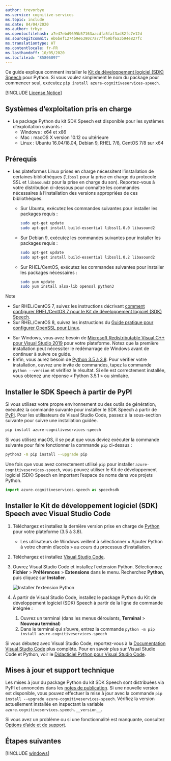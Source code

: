 ```yaml
---
author: trevorbye
ms.service: cognitive-services
ms.topic: include
ms.date: 04/04/2020
ms.author: trbye
ms.openlocfilehash: a7e47ebd9695b57163aacdfa5faf3ad82fc7e12d
ms.sourcegitcommit: eb6bef1274b9e6390c7a77ff69bf6a3b94e827fc
ms.translationtype: HT
ms.contentlocale: fr-FR
ms.lasthandoff: 10/05/2020
ms.locfileid: "85806097"
---
```

Ce guide explique comment installer le [Kit de développement logiciel (SDK) Speech](~/articles/cognitive-services/speech-service/speech-sdk.md) pour Python. Si vous voulez simplement le nom du package pour commencer seul, exécutez `pip install azure-cognitiveservices-speech`.

[!INCLUDE [License Notice](~/includes/cognitive-services-speech-service-license-notice.md)]

## <a name="supported-operating-systems"></a>Systèmes d’exploitation pris en charge

- Le package Python du kit SDK Speech est disponible pour les systèmes d’exploitation suivants :
  - Windows : x64 et x86
  - Mac : macOS X version 10.12 ou ultérieure
  - Linux : Ubuntu 16.04/18.04, Debian 9, RHEL 7/8, CentOS 7/8 sur x64

## <a name="prerequisites"></a>Prérequis

- Les plateformes Linux prises en charge nécessitent l’installation de certaines bibliothèques (`libssl` pour la prise en charge du protocole SSL et `libasound2` pour la prise en charge du son). Reportez-vous à votre distribution ci-dessous pour connaître les commandes nécessaires à l’installation des versions appropriées de ces bibliothèques.

  - Sur Ubuntu, exécutez les commandes suivantes pour installer les packages requis :

    ```sh
    sudo apt-get update
    sudo apt-get install build-essential libssl1.0.0 libasound2
    ```

  - Sur Debian 9, exécutez les commandes suivantes pour installer les packages requis :

    ```sh
    sudo apt-get update
    sudo apt-get install build-essential libssl1.0.2 libasound2
    ```

  - Sur RHEL/CentOS, exécutez les commandes suivantes pour installer les packages nécessaires :

    ```sh
    sudo yum update
    sudo yum install alsa-lib openssl python3
    ```

> [!NOTE]
> - Sur RHEL/CentOS 7, suivez les instructions décrivant [comment configurer RHEL/CentOS 7 pour le Kit de développement logiciel (SDK) Speech](~/articles/cognitive-services/speech-service/how-to-configure-rhel-centos-7.md).
> - Sur RHEL/CentOS 8, suivez les instructions du [Guide pratique pour configurer OpenSSL pour Linux](~/articles/cognitive-services/speech-service/how-to-configure-openssl-linux.md).

- Sur Windows, vous avez besoin de [Microsoft Redistributable Visual C++ pour Visual Studio 2019](https://support.microsoft.com/help/2977003/the-latest-supported-visual-c-downloads) pour votre plateforme. Notez que la première installation peut nécessiter le redémarrage de Windows avant de continuer à suivre ce guide.
- Enfin, vous aurez besoin de [Python 3.5 à 3.8](https://www.python.org/downloads/). Pour vérifier votre installation, ouvrez une invite de commandes, tapez la commande `python --version` et vérifiez le résultat. Si elle est correctement installée, vous obtenez une réponse « Python 3.5.1 » ou similaire.

## <a name="install-the-speech-sdk-from-pypi"></a>Installer le SDK Speech à partir de PyPI

Si vous utilisez votre propre environnement ou des outils de génération, exécutez la commande suivante pour installer le SDK Speech à partir de [PyPI](https://pypi.org/). Pour les utilisateurs de Visual Studio Code, passez à la sous-section suivante pour suivre une installation guidée.

```sh
pip install azure-cognitiveservices-speech
```

Si vous utilisez macOS, il se peut que vous deviez exécuter la commande suivante pour faire fonctionner la commande `pip` ci-dessus :

```sh
python3 -m pip install --upgrade pip
```

Une fois que vous avez correctement utilisé `pip` pour installer `azure-cognitiveservices-speech`, vous pouvez utiliser le Kit de développement logiciel (SDK) Speech en important l’espace de noms dans vos projets Python.

```py
import azure.cognitiveservices.speech as speechsdk
```

## <a name="install-the-speech-sdk-using-visual-studio-code"></a>Installer le Kit de développement logiciel (SDK) Speech avec Visual Studio Code

1. Téléchargez et installez la dernière version prise en charge de [Python](https://www.python.org/downloads/) pour votre plateforme (3.5 à 3.8).
   - Les utilisateurs de Windows veillent à sélectionner « Ajouter Python à votre chemin d’accès » au cours du processus d’installation.
1. Téléchargez et installez [Visual Studio Code](https://code.visualstudio.com/Download).
1. Ouvrez Visual Studio Code et installez l’extension Python. Sélectionnez **Fichier** > **Préférences** > **Extensions** dans le menu. Recherchez **Python**, puis cliquez sur **Installer**.

   ![Installer l’extension Python](~/articles/cognitive-services/speech-service/media/sdk/qs-python-vscode-python-extension.png)

1. À partir de Visual Studio Code, installez le package Python du Kit de développement logiciel (SDK) Speech à partir de la ligne de commande intégrée :
   1. Ouvrez un terminal (dans les menus déroulants, **Terminal** > **Nouveau terminal**)
   1. Dans le terminal qui s’ouvre, entrez la commande `python -m pip install azure-cognitiveservices-speech`

Si vous débutez avec Visual Studio Code, reportez-vous à la [Documentation Visual Studio Code](https://code.visualstudio.com/docs) plus complète. Pour en savoir plus sur Visual Studio Code et Python, voir le [Didacticiel Python pour Visual Studio Code](https://code.visualstudio.com/docs/python/python-tutorial).

## <a name="support-and-updates"></a>Mises à jour et support technique

Les mises à jour du package Python du kit SDK Speech sont distribuées via PyPI et annoncées dans les [notes de publication](~/articles/cognitive-services/speech-service/releasenotes.md).
Si une nouvelle version est disponible, vous pouvez effectuer la mise à jour avec la commande `pip install --upgrade azure-cognitiveservices-speech`.
Vérifiez la version actuellement installée en inspectant la variable `azure.cognitiveservices.speech.__version__`.

Si vous avez un problème ou si une fonctionnalité est manquante, consultez [Options d’aide et de support](~/articles/cognitive-services/speech-service/support.md).

## <a name="next-steps"></a>Étapes suivantes

[!INCLUDE [windows](../quickstart-list.md)]
